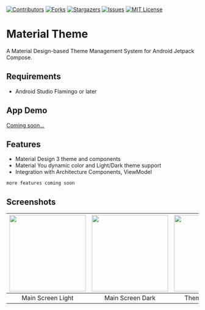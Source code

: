 <!-- MARKDOWN LINKS -->
<!-- https://www.markdownguide.org/basic-syntax/#reference-style-links -->
[contributors-shield]: https://img.shields.io/github/contributors/damahecode/Material-Theme.svg?style=for-the-badge
[contributors-url]: https://github.com/damahecode/Material-Theme/graphs/contributors
[forks-shield]: https://img.shields.io/github/forks/damahecode/Material-Theme.svg?style=for-the-badge
[forks-url]: https://github.com/damahecode/Material-Theme/network/members
[stars-shield]: https://img.shields.io/github/stars/damahecode/Material-Theme.svg?style=for-the-badge
[stars-url]: https://github.com/damahecode/Material-Theme/stargazers
[issues-shield]: https://img.shields.io/github/issues/damahecode/Material-Theme.svg?style=for-the-badge
[issues-url]: https://github.com/damahecode/Material-Theme/issues
[license-shield]: https://img.shields.io/github/license/damahecode/Material-Theme.svg?style=for-the-badge
[license-url]: https://github.com/damahecode/Material-Theme/blob/master/LICENSE

[![Contributors][contributors-shield]][contributors-url]
[![Forks][forks-shield]][forks-url]
[![Stargazers][stars-shield]][stars-url]
[![Issues][issues-shield]][issues-url]
[![MIT License][license-shield]][license-url]

# Material Theme
A Material Design-based Theme Management System for Android Jetpack Compose.

## Requirements
- Android Studio Flamingo or later

## App Demo
[Coming soon...](https://play.google.com/store/apps/dev?id=9080229414089879167)

## Features
* Material Design 3 theme and components
* Material You dynamic color and Light/Dark theme support
* Integration with Architecture Components, ViewModel

```more features coming soon```

## Screenshots
| <img src="assets/screenshots/main_screen_light.png" width="200"/> | <img src="assets/screenshots/main_screen_dark.png" width="200"/> | <img src="assets/screenshots/app_theme_dialog_light.png" width="200"/> | <img src="assets/screenshots/app_theme_dialog_dark.png" width="200"/> |
|:---:|:---:|:---:|:---:|
| Main Screen Light | Main Screen Dark | Theme Dialog Light | Theme Dialog Dark |




